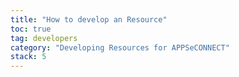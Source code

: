 ```yaml
---
title: "How to develop an Resource"
toc: true
tag: developers
category: "Developing Resources for APPSeCONNECT"
stack: 5
---
```

